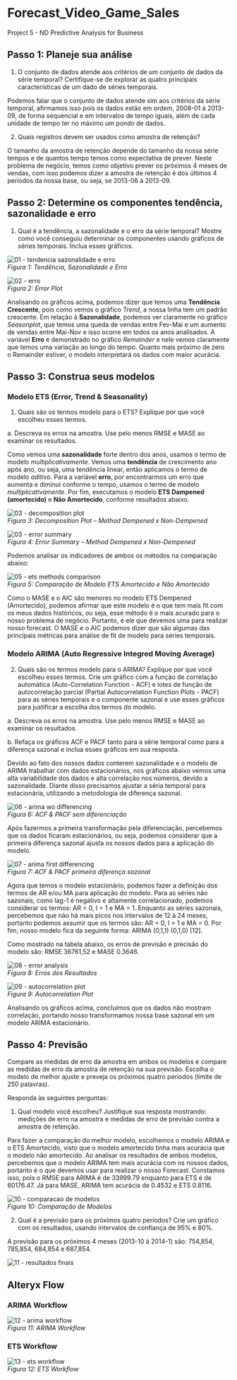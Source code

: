# Forecast_Video_Game_Sales
Project 5 - ND Predictive Analysis for Business

## Passo 1: Planeje sua análise

1.	O conjunto de dados atende aos critérios de um conjunto de dados da série temporal? Certifique-se de explorar as quatro principais características de um dado de séries temporais.

Podemos falar que o conjunto de dados atende sim aos critérios da série temporal, afirmamos isso pois os dados estão em ordem, 2008-01 à 2013-09, de forma sequencial e em intervalos de tempo iguais, além de cada unidade de tempo ter no máximo um pondo de dados. 

2.	Quais registros devem ser usados como amostra de retenção?

O tamanho da amostra de retenção depende do tamanho da nossa série tempos e de quantos tempo temos como expectativa de prever. Neste problema de negócio, temos como objetivo prever os próximos 4 meses de vendas, com isso podemos dizer a amostra de retenção é dos últimos 4 períodos da nossa base, ou seja, se 2013-06 à 2013-09.

## Passo 2: Determine os componentes tendência, sazonalidade e erro

1.	Qual é a tendência, a sazonalidade e o erro da série temporal? Mostre como você conseguiu determinar os componentes usando gráficos de séries temporais. Inclua esses gráficos.

![01 - tendencia sazonalidade e erro](https://user-images.githubusercontent.com/34245933/52019464-f4308d00-24d4-11e9-959d-d680a3208615.PNG)  
*Figura 1: Tendência, Sazonalidade e Erro*
 
 ![02 - erro](https://user-images.githubusercontent.com/34245933/52019502-162a0f80-24d5-11e9-9aaa-5e1a9f9f6fd6.PNG)  
 *Figura 2: Error Plot*
 
Analisando os gráficos acima, podemos dizer que temos uma **Tendência Crescente**, pois como vemos o gráfico *Trend*, a nossa linha tem um padrão crescente.
Em relação à **Sazonalidade**, podemos ver claramente no gráfico *Seasonplot*, que temos uma queda de vendas entre Fev-Mai e um aumento de vendas entre Mai-Nov e isso ocorre em todos os anos analisados.
A variável **Erro** é demonstrado no gráfico *Remainder* e nele vemos claramente que temos uma variação ao longo do tempo. Quanto mais próximo de zero o Remainder estiver, o modelo interpretará os dados com maior acurácia.


## Passo 3: Construa seus modelos

### Modelo ETS (Error, Trend & Seasonality)

1.	Quais são os termos modelo para o ETS? Explique por que você escolheu esses termos.

a.	Descreva os erros na amostra. Use pelo menos RMSE e MASE ao examinar os resultados.

Como vemos uma **sazonalidade** forte dentro dos anos, usamos o termo de modelo *multiplicativamente*. Vemos uma **tendência** de crescimento ano após ano, ou seja, uma tendência linear, então aplicamos o termo de modelo *aditivo*. Para a variável **erro**, por encontrarmos um erro que aumenta e diminui conforme o tempo, usamos o termo de modelo *multiplicativamente*. Por fim, executamos o modelo **ETS Dampened (amortecido)** e **Não Amortecido**, conforme resultados abaixo.

![03 - decomposition plot](https://user-images.githubusercontent.com/34245933/52019712-d3b50280-24d5-11e9-8d3c-659ad1475c1e.PNG)  
*Figura 3: Decomposition Plot – Method Dempened x Non-Dempened*

![03 - error summary](https://user-images.githubusercontent.com/34245933/52019734-ea5b5980-24d5-11e9-9d88-62bf14964c5a.PNG)  
*Figura 4: Error Summary – Method Dempened x Non-Dempened*

Podemos analisar os indicadores de ambos os métodos na comparação abaixo:

![05 - ets methods comparison](https://user-images.githubusercontent.com/34245933/52019767-03fca100-24d6-11e9-96e2-8017a5be86a8.PNG)  
*Figura 5: Comparação de Modelo ETS Amortecido e Não Amortecido*

Como o MASE e o AIC são menores no modelo ETS Dempened (Amortecido), podemos afirmar que este modelo é o que tem mais fit com os meus dados históricos, ou seja, esse método é o mais acurado para o nosso problema de negócio. Portanto, é ele que devemos uma para realizar nosso forecast. O MASE e o AIC podemos dizer que são algumas das principais métricas para análise de fit de modelo para séries temporais.

### Modelo ARIMA (Auto Regressive Integred Moving Average)

2.	Quais são os termos modelo para o ARIMA? Explique por que você escolheu esses termos. Crie um gráfico com a função de correlação automática (Auto-Correlation Function - ACF) e lotes de função de autocorrelação parcial (Partial Autocorrelation Function Plots - PACF) para as séries temporais e o componente sazonal e use esses gráficos para justificar a escolha dos termos do modelo.

a.	Descreva os erros na amostra. Use pelo menos RMSE e MASE ao examinar os resultados.

b.	Refaça os gráficos ACF e PACF tanto para a série temporal como para a diferença sazonal e inclua esses gráficos em sua resposta.

Devido ao fato dos nossos dados conterem sazonalidade e o modelo de ARIMA trabalhar com dados estacionários, nos gráficos abaixo vemos uma alta variabilidade dos dados e alta correlação nos números, devido a sazonalidade. Diante disso precisamos ajustar a séria temporal para estacionária, utilizando a metodologia de diferença sazonal.

![06 - arima wo differencing](https://user-images.githubusercontent.com/34245933/52026884-9a3dc080-24f0-11e9-8dd4-654022ad087a.PNG)  
*Figura 6: ACF & PACF sem diferenciação*

Após fazermos a primeira transformação pela diferenciação, percebemos que os dados ficaram estacionários, ou seja, podemos considerar que a primeira diferença sazonal ajusta os nossos dados para a aplicação do modelo.

![07 - arima first differencing](https://user-images.githubusercontent.com/34245933/52026899-aa55a000-24f0-11e9-93cf-4590a3daa26a.PNG)  
*Figura 7: ACF & PACF primeira diferença sazonal*

Agora que temos o modelo estacionário, podemos fazer a definição dos termos de AR e/ou MA para aplicação do modelo.
Para as séries não sazonais, como lag-1 é negativo e altamente correlacionado, podemos considerar os termos: AR = 0, I = 1 e MA = 1.
Enquanto as séries sazonais, percebemos que não há mais picos nos intervalos de 12 à 24 meses, portanto podemos assumir que os termos são: AR = 0, I = 1 e MA = 0.
Por fim, nosso modelo fica da seguinte forma: ARIMA (0,1,1) (0,1,0) [12].

Como mostrado na tabela abaixo, os erros de previsão e precisão do modelo são: RMSE 36761,52 e MASE 0.3646.

![08 - error analysis](https://user-images.githubusercontent.com/34245933/52027261-df162700-24f1-11e9-8511-4cf39aec9717.PNG)  
*Figura 8: Erros dos Resultados*

![09 - autocorrelation plot](https://user-images.githubusercontent.com/34245933/52027270-eb01e900-24f1-11e9-8c21-87d73ee9affd.PNG)  
*Figura 9: Autocorrelation Plot*

Analisando os gráficos acima, concluímos que os dados não mostram correlação, portando nosso transformamos nossa base sazonal em um modelo ARIMA estacionário.

## Passo 4: Previsão
Compare as medidas de erro da amostra em ambos os modelos e compare as medidas de erro da amostra de retenção na sua previsão. Escolha o modelo de melhor ajuste e preveja os próximos quatro períodos (limite de 250 palavras).

Responda às seguintes perguntas:

1.	Qual modelo você escolheu? Justifique sua resposta mostrando: medições de erro na amostra e medidas de erro de previsão contra a amostra de retenção.

Para fazer a comparação do melhor modelo, escolhemos o modelo ARIMA e o ETS Amortecido, visto que o modelo amortecido tinha mais acurácia que o modelo não amortecido.
Ao analisar os resultados de ambos modelos, percebemos que o modelo ARIMA tem mais acurácia com os nossos dados, portanto é o que devemos usar para realizar o nosso Forecast. Constamos isso, pois o RMSE para ARIMA é de 33999.79 enquanto para ETS é de 60176.47. Já para MASE, ARIMA tem acurácia de 0.4532 e ETS 0.8116.

![10 - comparacao de modelos](https://user-images.githubusercontent.com/34245933/52065223-37364300-255d-11e9-94c6-583cf954acf7.PNG)  
*Figura 10: Comparação de Modelos*

2.	Qual é a previsão para os próximos quatro períodos? Crie um gráfico com os resultados, usando intervalos de confiança de 95% e 80%.

A previsão para os próximos 4 meses (2013-10 à 2014-1) são: 754,854, 785,854, 684,854 e 687,854.

![11 - resultados finais](https://user-images.githubusercontent.com/34245933/52066120-0eaf4880-255f-11e9-8bcc-d728b36481a9.PNG)

## Alteryx Flow

### ARIMA Workflow

![12 - arima workflow](https://user-images.githubusercontent.com/34245933/52066272-5cc44c00-255f-11e9-8fb8-be5b3b9fa0a6.PNG)  
*Figura 11: ARIMA Workflow*

### ETS Workflow

![13 - ets workflow](https://user-images.githubusercontent.com/34245933/52066329-749bd000-255f-11e9-96b4-1bd40d9ff9e9.PNG)  
*Figura 12: ETS Workflow*
